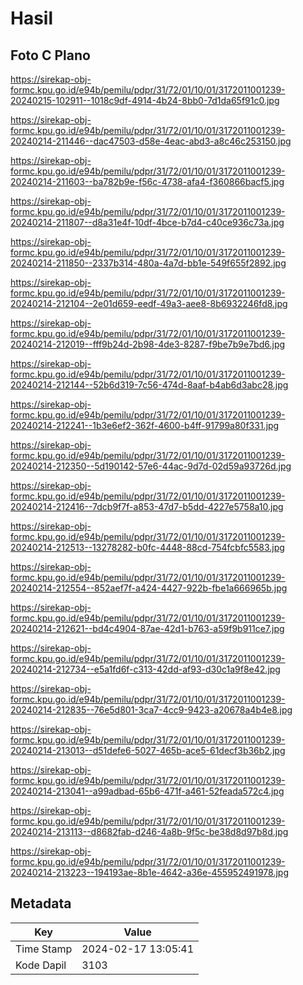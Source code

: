 # Hasil

## Foto C Plano

https://sirekap-obj-formc.kpu.go.id/e94b/pemilu/pdpr/31/72/01/10/01/3172011001239-20240215-102911--1018c9df-4914-4b24-8bb0-7d1da65f91c0.jpg

https://sirekap-obj-formc.kpu.go.id/e94b/pemilu/pdpr/31/72/01/10/01/3172011001239-20240214-211446--dac47503-d58e-4eac-abd3-a8c46c253150.jpg

https://sirekap-obj-formc.kpu.go.id/e94b/pemilu/pdpr/31/72/01/10/01/3172011001239-20240214-211603--ba782b9e-f56c-4738-afa4-f360866bacf5.jpg

https://sirekap-obj-formc.kpu.go.id/e94b/pemilu/pdpr/31/72/01/10/01/3172011001239-20240214-211807--d8a31e4f-10df-4bce-b7d4-c40ce936c73a.jpg

https://sirekap-obj-formc.kpu.go.id/e94b/pemilu/pdpr/31/72/01/10/01/3172011001239-20240214-211850--2337b314-480a-4a7d-bb1e-549f655f2892.jpg

https://sirekap-obj-formc.kpu.go.id/e94b/pemilu/pdpr/31/72/01/10/01/3172011001239-20240214-212104--2e01d659-eedf-49a3-aee8-8b6932246fd8.jpg

https://sirekap-obj-formc.kpu.go.id/e94b/pemilu/pdpr/31/72/01/10/01/3172011001239-20240214-212019--fff9b24d-2b98-4de3-8287-f9be7b9e7bd6.jpg

https://sirekap-obj-formc.kpu.go.id/e94b/pemilu/pdpr/31/72/01/10/01/3172011001239-20240214-212144--52b6d319-7c56-474d-8aaf-b4ab6d3abc28.jpg

https://sirekap-obj-formc.kpu.go.id/e94b/pemilu/pdpr/31/72/01/10/01/3172011001239-20240214-212241--1b3e6ef2-362f-4600-b4ff-91799a80f331.jpg

https://sirekap-obj-formc.kpu.go.id/e94b/pemilu/pdpr/31/72/01/10/01/3172011001239-20240214-212350--5d190142-57e6-44ac-9d7d-02d59a93726d.jpg

https://sirekap-obj-formc.kpu.go.id/e94b/pemilu/pdpr/31/72/01/10/01/3172011001239-20240214-212416--7dcb9f7f-a853-47d7-b5dd-4227e5758a10.jpg

https://sirekap-obj-formc.kpu.go.id/e94b/pemilu/pdpr/31/72/01/10/01/3172011001239-20240214-212513--13278282-b0fc-4448-88cd-754fcbfc5583.jpg

https://sirekap-obj-formc.kpu.go.id/e94b/pemilu/pdpr/31/72/01/10/01/3172011001239-20240214-212554--852aef7f-a424-4427-922b-fbe1a666965b.jpg

https://sirekap-obj-formc.kpu.go.id/e94b/pemilu/pdpr/31/72/01/10/01/3172011001239-20240214-212621--bd4c4904-87ae-42d1-b763-a59f9b911ce7.jpg

https://sirekap-obj-formc.kpu.go.id/e94b/pemilu/pdpr/31/72/01/10/01/3172011001239-20240214-212734--e5a1fd6f-c313-42dd-af93-d30c1a9f8e42.jpg

https://sirekap-obj-formc.kpu.go.id/e94b/pemilu/pdpr/31/72/01/10/01/3172011001239-20240214-212835--76e5d801-3ca7-4cc9-9423-a20678a4b4e8.jpg

https://sirekap-obj-formc.kpu.go.id/e94b/pemilu/pdpr/31/72/01/10/01/3172011001239-20240214-213013--d51defe6-5027-465b-ace5-61decf3b36b2.jpg

https://sirekap-obj-formc.kpu.go.id/e94b/pemilu/pdpr/31/72/01/10/01/3172011001239-20240214-213041--a99adbad-65b6-471f-a461-52feada572c4.jpg

https://sirekap-obj-formc.kpu.go.id/e94b/pemilu/pdpr/31/72/01/10/01/3172011001239-20240214-213113--d8682fab-d246-4a8b-9f5c-be38d8d97b8d.jpg

https://sirekap-obj-formc.kpu.go.id/e94b/pemilu/pdpr/31/72/01/10/01/3172011001239-20240214-213223--194193ae-8b1e-4642-a36e-455952491978.jpg


## Metadata

| Key        | Value               |
| ---------- | ------------------- |
| Time Stamp | 2024-02-17 13:05:41 |
| Kode Dapil | 3103                |



